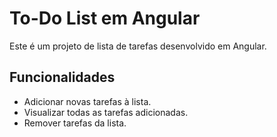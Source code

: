 ﻿# To-Do List em Angular

Este é um projeto de lista de tarefas desenvolvido em Angular.

## Funcionalidades

- Adicionar novas tarefas à lista.
- Visualizar todas as tarefas adicionadas.
- Remover tarefas da lista.
